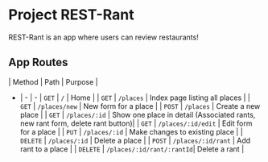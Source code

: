 # Project REST-Rant

REST-Rant is an app where users can review restaurants!

## App Routes

| Method    | Path | Purpose |
  - | - | -
| `GET`     | `/`                       | Home                                                                          |
| `GET`     | `/places`                 | Index page listing all places                                                 |
| `GET`     | `/places/new`             | New form for a place                                                          |
| `POST`    | `/places`                 | Create a new place                                                            |
| `GET`     | `/places/:id`             | Show one place in detail (Associated rants, new rant form, delete rant button)|
| `GET`     | `/places/:id/edit`        | Edit form for a place                                                         |
| `PUT`     | `/places/:id`             | Make changes to existing place                                                |
| `DELETE`  | `/places/:id`             | Delete a place                                                                |
| `POST`    | `/places/:id/rant`        | Add rant to a place                                                           |
| `DELETE`  | `/places/:id/rant/:rantId`| Delete a rant                                                                 |